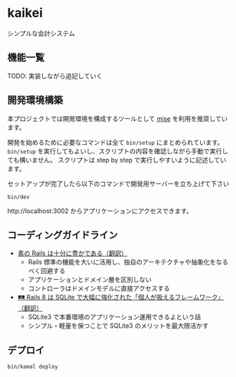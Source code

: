 # kaikei

シンプルな会計システム

## 機能一覧

TODO: 実装しながら追記していく

## 開発環境構築

本プロジェクトでは開発環境を構成するツールとして [mise](https://github.com/jdx/mise) を利用を推奨しています。

開発を始めるために必要なコマンドは全て `bin/setup` にまとめられています。
`bin/setup` を実行してもよいし、スクリプトの内容を確認しながら手動で実行しても構いません。
スクリプトは step by step で実行しやすいように記述しています。

セットアップが完了したら以下のコマンドで開発用サーバーを立ち上げて下さい

```
bin/dev
```

http://localhost:3002 からアプリケーションにアクセスできます。

## コーディングガイドライン

- [素の Rails は十分に豊かである（翻訳）](https://techracho.bpsinc.jp/hachi8833/2023_01_12/124378)
  - Rails 標準の機能を大いに活用し、独自のアーキテクチャや抽象化をなるべく回避する
  - アプリケーションとドメイン層を区別しない
  - コントローラはドメインモデルに直接アクセスする
- [🛤 Rails 8 は SQLite で大幅に強化された「個人が扱えるフレームワーク」（翻訳）](https://note.com/yasslab/n/n89d6850e296d)
  - SQLite3 で本番環境のアプリケーション運用できるよという話
  - シンプル・軽量を保つことで SQLite3 のメリットを最大限活かす

## デプロイ

```
bin/kamal deploy
```
